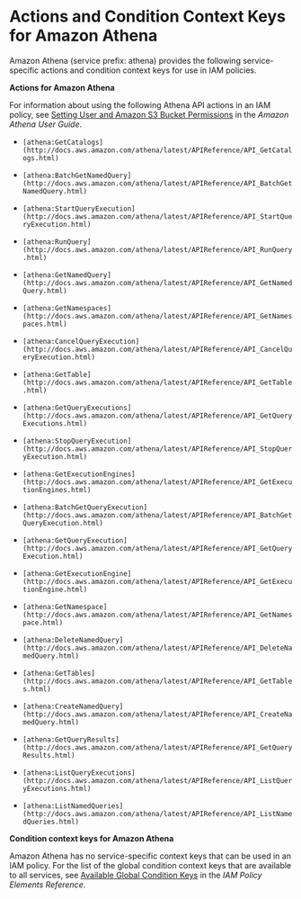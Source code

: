 # Actions and Condition Context Keys for Amazon Athena<a name="list_athena"></a>

Amazon Athena \(service prefix: athena\) provides the following service\-specific actions and condition context keys for use in IAM policies\.

**Actions for Amazon Athena**

For information about using the following Athena API actions in an IAM policy, see [Setting User and Amazon S3 Bucket Permissions](http://docs.aws.amazon.com/athena/latest/ug/access.html) in the *Amazon Athena User Guide*\.

+ `[athena:GetCatalogs](http://docs.aws.amazon.com/athena/latest/APIReference/API_GetCatalogs.html)`

+ `[athena:BatchGetNamedQuery](http://docs.aws.amazon.com/athena/latest/APIReference/API_BatchGetNamedQuery.html)`

+ `[athena:StartQueryExecution](http://docs.aws.amazon.com/athena/latest/APIReference/API_StartQueryExecution.html)`

+ `[athena:RunQuery](http://docs.aws.amazon.com/athena/latest/APIReference/API_RunQuery.html)`

+ `[athena:GetNamedQuery](http://docs.aws.amazon.com/athena/latest/APIReference/API_GetNamedQuery.html)`

+ `[athena:GetNamespaces](http://docs.aws.amazon.com/athena/latest/APIReference/API_GetNamespaces.html)`

+ `[athena:CancelQueryExecution](http://docs.aws.amazon.com/athena/latest/APIReference/API_CancelQueryExecution.html)`

+ `[athena:GetTable](http://docs.aws.amazon.com/athena/latest/APIReference/API_GetTable.html)`

+ `[athena:GetQueryExecutions](http://docs.aws.amazon.com/athena/latest/APIReference/API_GetQueryExecutions.html)`

+ `[athena:StopQueryExecution](http://docs.aws.amazon.com/athena/latest/APIReference/API_StopQueryExecution.html)`

+ `[athena:GetExecutionEngines](http://docs.aws.amazon.com/athena/latest/APIReference/API_GetExecutionEngines.html)`

+ `[athena:BatchGetQueryExecution](http://docs.aws.amazon.com/athena/latest/APIReference/API_BatchGetQueryExecution.html)`

+ `[athena:GetQueryExecution](http://docs.aws.amazon.com/athena/latest/APIReference/API_GetQueryExecution.html)`

+ `[athena:GetExecutionEngine](http://docs.aws.amazon.com/athena/latest/APIReference/API_GetExecutionEngine.html)`

+ `[athena:GetNamespace](http://docs.aws.amazon.com/athena/latest/APIReference/API_GetNamespace.html)`

+ `[athena:DeleteNamedQuery](http://docs.aws.amazon.com/athena/latest/APIReference/API_DeleteNamedQuery.html)`

+ `[athena:GetTables](http://docs.aws.amazon.com/athena/latest/APIReference/API_GetTables.html)`

+ `[athena:CreateNamedQuery](http://docs.aws.amazon.com/athena/latest/APIReference/API_CreateNamedQuery.html)`

+ `[athena:GetQueryResults](http://docs.aws.amazon.com/athena/latest/APIReference/API_GetQueryResults.html)`

+ `[athena:ListQueryExecutions](http://docs.aws.amazon.com/athena/latest/APIReference/API_ListQueryExecutions.html)`

+ `[athena:ListNamedQueries](http://docs.aws.amazon.com/athena/latest/APIReference/API_ListNamedQueries.html)`

**Condition context keys for Amazon Athena**

Amazon Athena has no service\-specific context keys that can be used in an IAM policy\. For the list of the global condition context keys that are available to all services, see [Available Global Condition Keys](reference_policies_condition-keys.md#AvailableKeys) in the *IAM Policy Elements Reference*\.
